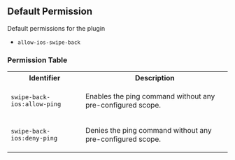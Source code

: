 ## Default Permission

Default permissions for the plugin

- `allow-ios-swipe-back`

### Permission Table 

<table>
<tr>
<th>Identifier</th>
<th>Description</th>
</tr>


<tr>
<td>

`swipe-back-ios:allow-ping`

</td>
<td>

Enables the ping command without any pre-configured scope.

</td>
</tr>

<tr>
<td>

`swipe-back-ios:deny-ping`

</td>
<td>

Denies the ping command without any pre-configured scope.

</td>
</tr>
</table>
